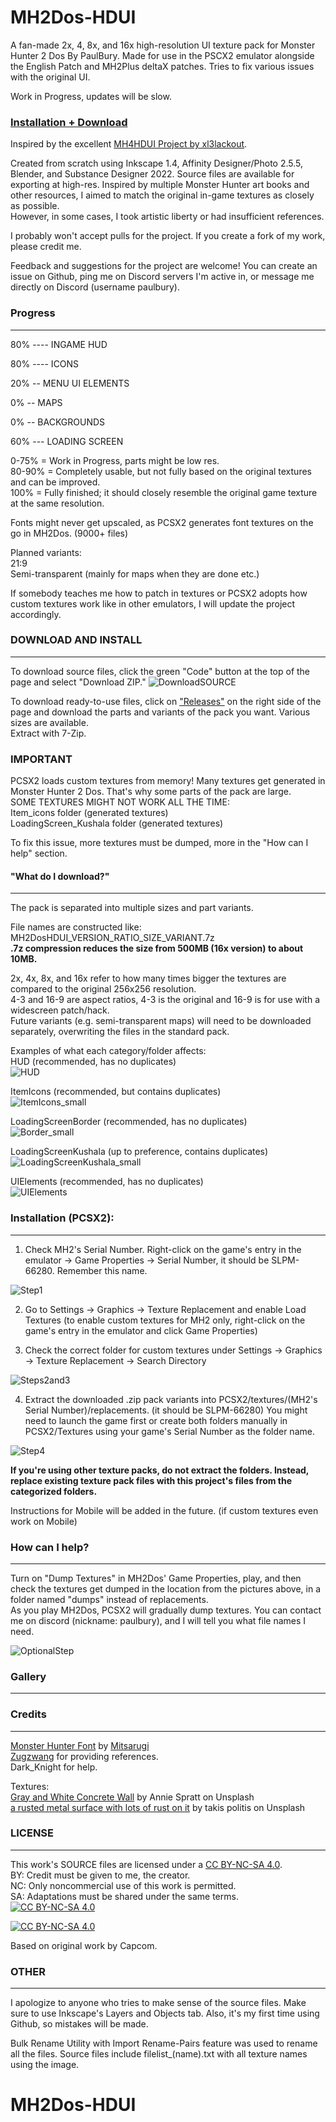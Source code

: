 # MH2Dos-HDUI

A fan-made 2x, 4, 8x, and 16x high-resolution UI texture pack for Monster Hunter 2 Dos By PaulBury. Made for use in the PSCX2 emulator alongside the English Patch and MH2Plus deltaX patches.
Tries to fix various issues with the original UI.

Work in Progress, updates will be slow.  

### [Installation + Download](https://github.com/PaulBury/MH2Dos-HDUI/tree/main?tab=readme-ov-file#download-and-install)  

Inspired by the excellent [MH4HDUI Project by xl3lackout](https://github.com/xl3lackout/MH4HDUI).


Created from scratch using Inkscape 1.4, Affinity Designer/Photo 2.5.5, Blender, and Substance Designer 2022. Source files are available for exporting at high-res.
Inspired by multiple Monster Hunter art books and other resources, I aimed to match the original in-game textures as closely as possible.  
However, in some cases, I took artistic liberty or had insufficient references.  

I probably won't accept pulls for the project. If you create a fork of my work, please credit me.  

Feedback and suggestions for the project are welcome! You can create an issue on Github, ping me on Discord servers I'm active in, or message me directly on Discord (username paulbury).  

### Progress
-----------------------------------------------------------------------------------------------------------
80% ---- INGAME HUD        

80% ---- ICONS             

20% -- MENU UI ELEMENTS 

0% -- MAPS             

0% -- BACKGROUNDS      

60% --- LOADING SCREEN    


0-75%  =  Work in Progress, parts might be low res.  
80-90% =  Completely usable, but not fully based on the original textures and can be improved.  
100%   =  Fully finished; it should closely resemble the original game texture at the same resolution.


Fonts might never get upscaled, as PCSX2 generates font textures on the go in MH2Dos. (9000+ files)


Planned variants:  
21:9  
Semi-transparent (mainly for maps when they are done etc.)  


If somebody teaches me how to patch in textures or PCSX2 adopts how custom textures work like in other emulators, I will update the project accordingly.


### DOWNLOAD AND INSTALL
-----------------------------------------------------------------------------------------------------------  
To download source files, click the green "Code" button at the top of the page and select "Download ZIP."
![DownloadSOURCE](https://github.com/user-attachments/assets/e48b1014-46a3-4ccf-9c82-97baea001c7c)

To download ready-to-use files, click on ["Releases"](https://github.com/PaulBury/MH2Dos-HDUI/releases/latest) on the right side of the page and download the parts and variants of the pack you want. Various sizes are available.  
Extract with 7-Zip.

### IMPORTANT
PCSX2 loads custom textures from memory! Many textures get generated in Monster Hunter 2 Dos. That's why some parts of the pack are large.  
SOME TEXTURES MIGHT NOT WORK ALL THE TIME:  
Item_icons folder (generated textures)  
LoadingScreen_Kushala folder (generated textures)  

To fix this issue, more textures must be dumped, more in the "How can I help" section. 

#### "What do I download?"
-----------------------------------------------------------------------------------------------------------  
The pack is separated into multiple sizes and part variants.  

File names are constructed like:  
MH2DosHDUI_VERSION_RATIO_SIZE_VARIANT.7z  
**.7z compression reduces the size from 500MB (16x version) to about 10MB.**  

2x, 4x, 8x, and 16x refer to how many times bigger the textures are compared to the original 256x256 resolution.  
4-3 and 16-9 are aspect ratios, 4-3 is the original and 16-9 is for use with a widescreen patch/hack.  
Future variants (e.g. semi-transparent maps) will need to be downloaded separately, overwriting the files in the standard pack.  

Examples of what each category/folder affects:  
HUD (recommended, has no duplicates)  
![HUD](https://github.com/user-attachments/assets/e9a07a86-3f01-4f8d-b95d-f9363ebde119)  

ItemIcons (recommended, but contains duplicates)  
![ItemIcons_small](https://github.com/user-attachments/assets/25391864-f3d4-4ec3-ab5e-a2e0eb8407ec)  

LoadingScreenBorder (recommended, has no duplicates)  
![Border_small](https://github.com/user-attachments/assets/f3675126-0a5f-4423-8daa-31bb8805d7e7)  

LoadingScreenKushala (up to preference, contains duplicates)  
![LoadingScreenKushala_small](https://github.com/user-attachments/assets/612fe723-e547-49f1-964e-cf9007ac6b14)  

UIElements (recommended, has no duplicates)  
![UIElements](https://github.com/user-attachments/assets/a50f2a42-29b9-4670-b817-cb603c0e67e9)  

### Installation (PCSX2):  
-----------------------------------------------------------------------------------------------------------  

1. Check MH2's Serial Number. Right-click on the game's entry in the emulator -> Game Properties -> Serial Number, it should be SLPM-66280. Remember this name.

![Step1](https://github.com/user-attachments/assets/621e7f77-c682-4e3b-95ae-57920548b4a7)

2. Go to Settings -> Graphics -> Texture Replacement and enable Load Textures (to enable custom textures for MH2 only, right-click on the game's entry in the emulator and click Game Properties)


3. Check the correct folder for custom textures under Settings -> Graphics -> Texture Replacement -> Search Directory

![Steps2and3](https://github.com/user-attachments/assets/727cf02a-395a-466e-bcc9-e03e0478be28)

4. Extract the downloaded .zip pack variants into PCSX2/textures/(MH2's Serial Number)/replacements. (it should be SLPM-66280) You might need to launch the game first or create both folders manually in PCSX2/Textures using your game's Serial Number as the folder name.

![Step4](https://github.com/user-attachments/assets/dfd93e32-69a4-4c96-8266-ec73551877be)


**If you're using other texture packs, do not extract the folders. Instead, replace existing texture pack files with this project's files from the categorized folders.**


Instructions for Mobile will be added in the future. (if custom textures even work on Mobile)

### How can I help?
-----------------------------------------------------------------------------------------------------------
Turn on "Dump Textures" in MH2Dos' Game Properties, play, and then check the textures get dumped in the location from the pictures above, in a folder named "dumps" instead of replacements.  
As you play MH2Dos, PCSX2 will gradually dump textures. You can contact me on discord (nickname: paulbury), and I will tell you what file names I need.  

![OptionalStep](https://github.com/user-attachments/assets/63786923-a416-4826-ad3b-38c0955dfd5a)

### Gallery
-----------------------------------------------------------------------------------------------------------  


### Credits
-----------------------------------------------------------------------------------------------------------
[Monster Hunter Font](https://www.deviantart.com/xmitsarugix/art/Monster-Hunter-Font-Type-1-and-2-380816151) by [Mitsarugi](https://monsterhunter.fandom.com/wiki/User:Mitsarugi)  
[Zugzwang](https://x.com/ZugzwangMH) for providing references.  
Dark_Knight for help.  

Textures:  
[Gray and White Concrete Wall](https://unsplash.com/photos/gray-and-white-concrete-wall-ug3EcRGb3I8) by Annie Spratt on Unsplash  
[a rusted metal surface with lots of rust on it](https://unsplash.com/photos/a-rusted-metal-surface-with-lots-of-rust-on-it-FmeJ2pV6YsU) by takis politis on Unsplash  


### LICENSE
-----------------------------------------------------------------------------------------------------------
This work's SOURCE files are licensed under a [CC BY-NC-SA 4.0][cc-by-nc-sa].  
BY: Credit must be given to me, the creator.  
NC: Only noncommercial use of this work is permitted.  
SA: Adaptations must be shared under the same terms.  
[![CC BY-NC-SA 4.0][cc-by-nc-sa-shield]][cc-by-nc-sa]  

[![CC BY-NC-SA 4.0][cc-by-nc-sa-image]][cc-by-nc-sa]  

[cc-by-nc-sa]: http://creativecommons.org/licenses/by-nc-sa/4.0/  
[cc-by-nc-sa-image]: https://licensebuttons.net/l/by-nc-sa/4.0/88x31.png  
[cc-by-nc-sa-shield]: https://img.shields.io/badge/License-CC%20BY--NC--SA%204.0-lightgrey.svg  

Based on original work by Capcom.  


### OTHER
-----------------------------------------------------------------------------------------------------------
I apologize to anyone who tries to make sense of the source files. Make sure to use Inkscape's Layers and Objects tab. 
Also, it's my first time using Github, so mistakes will be made.  

Bulk Rename Utility with Import Rename-Pairs feature was used to rename all the files. Source files include filelist_(name).txt with all texture names using the image.  
# MH2Dos-HDUI
